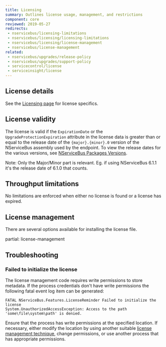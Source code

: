 ```yaml
---
title: Licensing
summary: Outlines license usage, management, and restrictions
component: core
reviewed: 2019-05-27
redirects:
 - nservicebus/licensing-limitations
 - nservicebus/licensing/licensing-limitations
 - nservicebus/licensing/license-management
 - nservicebus/license-management
related:
 - nservicebus/upgrades/release-policy
 - nservicebus/upgrades/support-policy
 - servicecontrol/license
 - serviceinsight/license
---
```



## License details

See the [Licensing page](https://particular.net/licensing) for license specifics.


## License validity

The license is valid if the `ExpirationDate` or the `UpgradeProtectionExpiration` attribute in the license data is greater than or equal to the release date of the `{major}.{minor}.0` version of the NServiceBus assembly used by the endpoint. To view the release dates for the various versions, see [NServiceBus Packages Versions](/nservicebus/upgrades/all-versions.md).

Note: Only the Major/Minor part is relevant. Eg. if using NServiceBus 6.1.1 it's the release date of 6.1.0 that counts.


## Throughput limitations

No limitations are enforced when either no license is found or a license has expired.


## License management

There are several options available for installing the license file. 

partial: license-management


## Troubleshooting

### Failed to initialize the license

The license management code requires write permissions to store metadata. If the process credentials don't have write permissions the following fatal event log item can be generated:

```
FATAL NServiceBus.Features.LicenseReminder Failed to initialize the license
System.UnauthorizedAccessException: Access to the path 'some\file\system\path' is denied.
```
Ensure that the process has write permissions at the specified location. If necessary, either modify the location by using another suitable [license management technique](/nservicebus/licensing/#license-management), change permissions, or use another process that has appropriate permissions.
